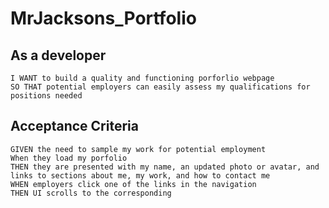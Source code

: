 # MrJacksons_Portfolio

## As a developer 

```
I WANT to build a quality and functioning porforlio webpage
SO THAT potential employers can easily assess my qualifications for positions needed
```

## Acceptance Criteria

```
GIVEN the need to sample my work for potential employment 
When they load my porfolio
THEN they are presented with my name, an updated photo or avatar, and links to sections about me, my work, and how to contact me
WHEN employers click one of the links in the navigation
THEN UI scrolls to the corresponding


```
